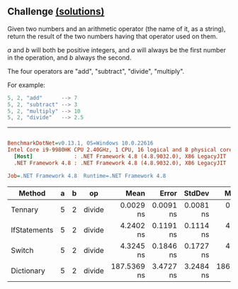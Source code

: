 ## Challenge [(solutions)](https://github.com/kvarcas91/Codewars-Solutions-and-Benchmarks/blob/master/Bench/Kata7/MakeFunctionThatDoesArithmetic.cs)

Given two numbers and an arithmetic operator (the name of it, as a string), return the result of the two numbers having that operator used on them.

*a* and *b* will both be positive integers, and *a* will always be the first number in the operation, and *b* always the second.

The four operators are "add", "subtract", "divide", "multiply". 

For example:

```c#
5, 2, "add"      --> 7
5, 2, "subtract" --> 3
5, 2, "multiply" --> 10
5, 2, "divide"   --> 2.5
```
---

``` ini

BenchmarkDotNet=v0.13.1, OS=Windows 10.0.22616
Intel Core i9-9980HK CPU 2.40GHz, 1 CPU, 16 logical and 8 physical cores
  [Host]             : .NET Framework 4.8 (4.8.9032.0), X86 LegacyJIT
  .NET Framework 4.8 : .NET Framework 4.8 (4.8.9032.0), X86 LegacyJIT

Job=.NET Framework 4.8  Runtime=.NET Framework 4.8  

```
|       Method | a | b |     op |        Mean |     Error |    StdDev |      Median |  Ratio | RatioSD |  Gen 0 | Allocated |
|------------- |-- |-- |------- |------------:|----------:|----------:|------------:|-------:|--------:|-------:|----------:|
|      Tennary | 5 | 2 | divide |   0.0029 ns | 0.0091 ns | 0.0081 ns |   0.0000 ns |  0.001 |    0.00 |      - |         - |
| IfStatements | 5 | 2 | divide |   4.2402 ns | 0.1191 ns | 0.1114 ns |   4.1981 ns |  0.982 |    0.05 |      - |         - |
|       Switch | 5 | 2 | divide |   4.3245 ns | 0.1846 ns | 0.1727 ns |   4.3047 ns |  1.000 |    0.00 |      - |         - |
|   Dictionary | 5 | 2 | divide | 187.5369 ns | 3.4727 ns | 3.2484 ns | 186.2029 ns | 43.441 |    2.13 | 0.0565 |     296 B |
